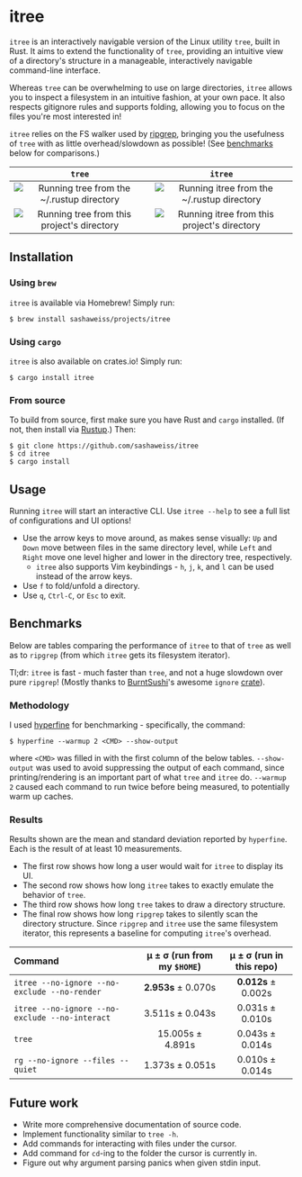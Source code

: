 # itree
`itree` is an interactively navigable version of the Linux utility `tree`, built in Rust. It aims to extend the functionality of `tree`, providing an intuitive view of a directory's structure in a manageable, interactively navigable command-line interface.

Whereas `tree` can be overwhelming to use on large directories, `itree` allows you to inspect a filesystem in an intuitive fashion, at your own pace. It also respects gitignore rules and supports folding, allowing you to focus on the files you're most interested in!

`itree` relies on the FS walker used by [ripgrep](https://github.com/BurntSushi/ripgrep), bringing you the usefulness of `tree` with as little overhead/slowdown as possible! (See [benchmarks](#benchmarks) below for comparisons.)

`tree`             |  `itree`
:-------------------------:|:-------------------------:
![Running `tree` from the ~/.rustup directory][rustup_tree_gif]  |  ![Running `itree` from the ~/.rustup directory][rustup_itree_gif]
![Running `tree` from this project's directory][itree_tree_gif]  |  ![Running `itree` from this project's directory][itree_itree_gif]

[rustup_itree_gif]: https://media.giphy.com/media/7Jq6jStr9wlVU79gzR/giphy.gif
[itree_itree_gif]: https://media.giphy.com/media/9xaSG1BHu6GmAZlJTS/giphy.gif
[rustup_tree_gif]: https://media.giphy.com/media/4Q06kUFcUcyeo0IVRz/giphy.gif
[itree_tree_gif]: https://media.giphy.com/media/fdXPaasUE6eKnCF6gs/giphy.gif

## Installation
### Using `brew`
`itree` is available via Homebrew! Simply run:
```
$ brew install sashaweiss/projects/itree
```

### Using `cargo`
`itree` is also available on crates.io! Simply run:
```
$ cargo install itree
```

### From source
To build from source, first make sure you have Rust and `cargo` installed. (If not, then install via [Rustup](https://rustup.rs/).) Then:
```
$ git clone https://github.com/sashaweiss/itree
$ cd itree
$ cargo install
```

## Usage
Running `itree` will start an interactive CLI. Use `itree --help` to see a full list of configurations and UI options!

* Use the arrow keys to move around, as makes sense visually: `Up` and `Down` move between files in the same directory level, while `Left` and `Right` move one level higher and lower in the directory tree, respectively.
  * `itree` also supports Vim keybindings - `h`, `j`, `k`, and `l` can be used instead of the arrow keys.
* Use `f` to fold/unfold a directory.
* Use `q`, `Ctrl-C`, or `Esc` to exit.

## Benchmarks
Below are tables comparing the performance of `itree` to that of `tree` as well as to `ripgrep` (from which `itree` gets its filesystem iterator).

Tl;dr: `itree` is fast - much faster than `tree`, and not a huge slowdown over pure `ripgrep`! (Mostly thanks to [BurntSushi](https://github.com/burntsushi)'s awesome `ignore` [crate](https://github.com/BurntSushi/ripgrep/tree/master/ignore)).

### Methodology
I used [hyperfine](https://github.com/sharkdp/hyperfine) for benchmarking - specifically, the command:
```
$ hyperfine --warmup 2 <CMD> --show-output
```
where `<CMD>` was filled in with the first column of the below tables. `--show-output` was used to avoid suppressing the output of each command, since printing/rendering is an important part of what `tree` and `itree` do. `--warmup 2` caused each command to run twice before being measured, to potentially warm up caches.

### Results
Results shown are the mean and standard deviation reported by `hyperfine`. Each is the result of at least 10 measurements.

* The first row shows how long a user would wait for `itree` to display its UI.
* The second row shows how long `itree` takes to exactly emulate the behavior of `tree`.
* The third row shows how long `tree` takes to draw a directory structure.
* The final row shows how long `ripgrep` takes to silently scan the directory structure. Since `ripgrep` and `itree` use the same filesystem iterator, this represents a baseline for computing `itree`'s overhead.

| Command | μ ± σ (run from my `$HOME`) | μ ± σ (run in this repo) |
|:---|:---:|:---:|
| `itree --no-ignore --no-exclude --no-render` | **2.953s** ± 0.070s | **0.012s** ± 0.002s |
| `itree --no-ignore --no-exclude --no-interact` | 3.511s ± 0.043s | 0.031s ± 0.010s |
| `tree` | 15.005s ± 4.891s | 0.043s ± 0.014s |
| `rg --no-ignore --files --quiet` | 1.373s ± 0.051s | 0.010s ± 0.014s |

## Future work
* Write more comprehensive documentation of source code.
* Implement functionality similar to `tree -h`.
* Add commands for interacting with files under the cursor.
* Add command for `cd`-ing to the folder the cursor is currently in.
* Figure out why argument parsing panics when given stdin input.
